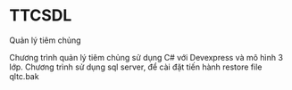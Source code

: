 # TTCSDL
Quản lý tiêm chủng

Chương trình quản lý tiêm chủng sử dụng C# với Devexpress và mô hình 3 lớp.
Chương trình sử dụng sql server, để cài đặt tiến hành restore file qltc.bak
